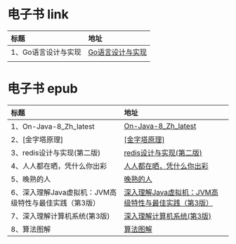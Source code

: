 # 电子书 link
| 标题          | 地址                                        |
|:------------|:------------------------------------------|
| 1、Go语言设计与实现 | [Go语言设计与实现](https://draveness.me/golang/) |
|             |                                           |


# 电子书 epub

| 标题                         | 地址                                                                           |
|:----------------------------|:-----------------------------------------------------------------------------|
| 1、On-Java-8_Zh_latest | [On-Java-8_Zh_latest](On-Java-8_Zh_latest.epub) |
| 2、[金字塔原理] | [[金字塔原理]]([金字塔原理].美.巴巴拉·明托.epub) |
| 3、redis设计与实现(第二版) | [redis设计与实现(第二版)](redis设计与实现(第二版).epub) |
| 4、人人都在晒，凭什么你出彩 | [人人都在晒，凭什么你出彩](人人都在晒，凭什么你出彩.epub) |
| 5、晚熟的人 | [晚熟的人](晚熟的人.epub) |
| 6、深入理解Java虚拟机：JVM高级特性与最佳实践（第3版） | [深入理解Java虚拟机：JVM高级特性与最佳实践（第3版）](深入理解Java虚拟机：JVM高级特性与最佳实践（第3版）.epub) |
| 7、深入理解计算机系统(第3版) | [深入理解计算机系统(第3版)](深入理解计算机系统(第3版).pdf) |
| 8、算法图解 | [算法图解](算法图解.epub) |
